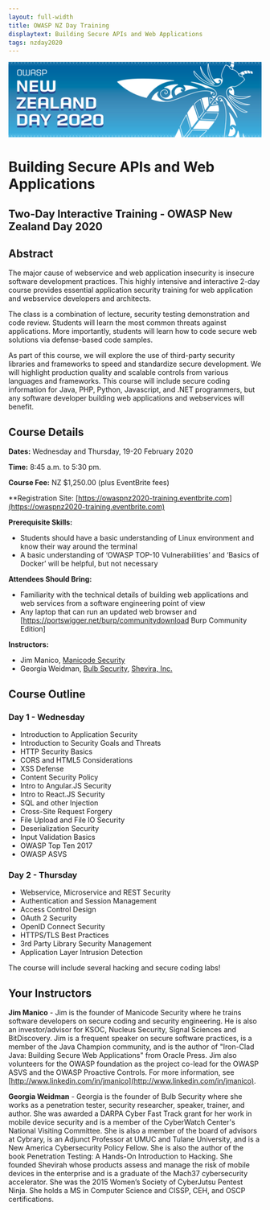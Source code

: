 ```yaml
---
layout: full-width
title: OWASP NZ Day Training
displaytext: Building Secure APIs and Web Applications
tags: nzday2020
---
```


![Conference Web Banner](../../assets/images/Web_Banner-OWASP_NZ_Day_2020.jpg)

# Building Secure APIs and Web Applications

## Two-Day Interactive Training - OWASP New Zealand Day 2020

## Abstract

The major cause of webservice and web application insecurity is insecure software development practices. This highly intensive and interactive 2-day course provides essential application security training for web application and webservice developers and architects.

The class is a combination of lecture, security testing demonstration and code review. Students will learn the most common threats against applications. More importantly, students will learn how to code secure web solutions via defense-based code samples.

As part of this course, we will explore the use of third-party security libraries and frameworks to speed and standardize secure development. We will highlight production quality and scalable controls from various languages and frameworks. This course will include secure coding information for Java, PHP, Python, Javascript, and .NET programmers, but any software developer building web applications and webservices will benefit.

## Course Details 

**Dates:** Wednesday and Thursday, 19-20 February 2020

**Time:** 8:45 a.m. to 5:30 pm.

**Course Fee:** NZ $1,250.00 (plus EventBrite fees)

**Registration Site: [https://owaspnz2020-training.eventbrite.com](https://owaspnz2020-training.eventbrite.com)

**Prerequisite Skills:**

* Students should have a basic understanding of Linux environment and know their way around the terminal
* A basic understanding of ‘OWASP TOP-10 Vulnerabilities’ and ‘Basics of Docker’ will be helpful, but not necessary

**Attendees Should Bring:** 

* Familiarity with the technical details of building web applications and web services from a software engineering point of view
* Any laptop that can run an updated web browser and [https://portswigger.net/burp/communitydownload Burp Community Edition]

**Instructors:**

* Jim Manico, [Manicode Security](https://www.manicode.com)   
* Georgia Weidman, [Bulb Security](https://bulbsecurity.com/), [Shevira, Inc.](https://www.shevirah.com/)

## Course Outline

### Day 1 - Wednesday

* Introduction to Application Security
* Introduction to Security Goals and Threats
* HTTP Security Basics
* CORS and HTML5 Considerations
* XSS Defense
* Content Security Policy
* Intro to Angular.JS Security
* Intro to React.JS Security
* SQL and other Injection
* Cross-Site Request Forgery
* File Upload and File IO Security
* Deserialization Security
* Input Validation Basics
* OWASP Top Ten 2017
* OWASP ASVS 

### Day 2 - Thursday

* Webservice, Microservice and REST Security
* Authentication and Session Management
* Access Control Design
* OAuth 2 Security
* OpenID Connect Security
* HTTPS/TLS Best Practices
* 3rd Party Library Security Management
* Application Layer Intrusion Detection

The course will include several hacking and secure coding labs!

## Your Instructors ##

**Jim Manico** - Jim is the founder of Manicode Security where he trains software developers on secure coding and security engineering. He is also an investor/advisor for KSOC, Nucleus Security, Signal Sciences and BitDiscovery. Jim is a frequent speaker on secure software practices, is a member of the Java Champion community, and is the author of "Iron-Clad Java: Building Secure Web Applications" from Oracle Press. Jim also volunteers for the OWASP foundation as the project co-lead for the OWASP ASVS and the OWASP Proactive Controls. For more information, see [http://www.linkedin.com/in/jmanico](http://www.linkedin.com/in/jmanico).

**Georgia Weidman** - Georgia is the founder of Bulb Security where she works as a penetration tester, security researcher, speaker, trainer, and author. She was awarded a DARPA Cyber Fast Track grant for her work in mobile device security and is a member of the CyberWatch Center's National Visiting Committee. She is also a member of the board of advisors at Cybrary, is an Adjunct Professor at UMUC and Tulane University, and is a New America Cybersecurity Policy Fellow. She is also the author of the book Penetration Testing: A Hands-On Introduction to Hacking. She founded Shevirah whose products assess and manage the risk of mobile devices in the enterprise and is a graduate of the Mach37 cybersecurity accelerator. She was the 2015 Women’s Society of CyberJutsu Pentest Ninja. She holds a MS in Computer Science and CISSP, CEH, and OSCP certifications.
